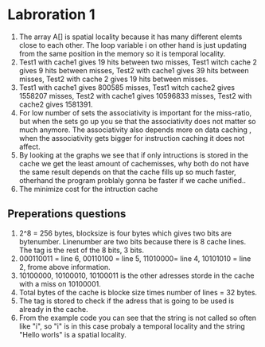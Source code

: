 # Labroration 1
  1. The array A[] is spatial locality because it has many different elemts close to each other. The loop variable i on other hand is just updating from the same position in the memory so it is temporal locality.
  2. Test1 with cache1 gives 19 hits between two misses, Test1 witch cache 2 gives 9 hits between misses, Test2 with cache1 gives 39 hits between misses, Test2 with cache 2 gives 19 hits between misses.
  3. Test1 with cache1 gives 800585 misses, Test1 witch cache2 gives 1558207 misses, Test2 with cache1 gives 10596833 misses, Test2 with cache2 gives 1581391.
  4. For low number of sets the associativity is important for the miss-ratio, but when the sets go up you se that the associativity does not matter so much anymore. The associativity also depends more on data caching , when the associativity gets bigger for instruction caching it does not affect.
  5. By looking at the graphs we see that if only intructions is stored in the cache we get the least amount of cachemisses, why both do not have the same result depends on that the cache fills up so much faster, otherhand the program problaly gonna be faster if we cache unified..
  6. The minimize cost for the intruction cache
  



## Preperations questions
  1. 2^8 = 256 bytes, blocksize is four bytes which gives two bits are bytenumber. Linenumber are two bits because there is 8 cache lines. The tag is the rest of the 8 bits, 3 bits.
  2. 000110011 = line 6, 00110100 = line 5, 11010000= line 4, 10101010 = line 2, frome above information.
  3. 10100000, 10100010, 10100011 is the other adresses storde in the cache with a miss on 10100001.
  4. Total bytes of the cache is blocke size times number of lines = 32 bytes.
  5. The tag is stored to check if the adress that is going to be used is already in the cache.
  6. From the example code you can see that the string is not called so often like "i", so "i" is in this case probaly a temporal locality and the string "Hello worls" is a spatial locality.
